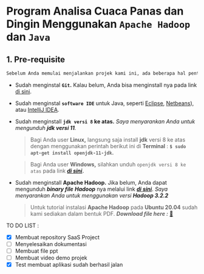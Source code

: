 # Program Analisa Cuaca Panas dan Dingin Menggunakan `Apache Hadoop` dan `Java`

## 1. Pre-requisite
```markdown
Sebelum Anda memulai menjalankan projek kami ini, ada beberapa hal penting yang harus Anda persiapkan, diantaranya adalah:
```

* Sudah menginstal **`Git`.** Kalau belum, Anda bisa menginstall nya pada link [di sini](https://git-scm.com/downloads).
* Sudah menginstal **`software IDE`** untuk Java, seperti [Eclipse](https://www.eclipse.org/downloads/), [Netbeans](https://netbeans.org/downloads/8.2/rc/)), atau [IntelliJ IDEA](https://www.jetbrains.com/idea/download/).
* Sudah menginstall **`jdk versi 8` ke atas.** *Saya menyarankan Anda untuk mengunduh **jdk versi 11**.*
   > Bagi Anda user **Linux,** langsung saja install **jdk** versi 8 ke atas dengan menggunakan perintah berikut ini di **Terminal** : **`$ sudo apt-get install openjdk-11-jdk`.**

   > Bagi Anda user **Windows,** silahkan unduh `openjdk versi 8 ke atas` pada link [**_di sini_**](https://download.java.net/java/GA/jdk11/13/GPL/openjdk-11.0.1_windows-x64_bin.zip)**.**
* Sudah menginstall **Apache Hadoop.** Jika belum, Anda dapat mengunduh **_binary file_** **_Hadoop_** nya melalui link [**_di sini_**](https://downloads.apache.org/hadoop/common/hadoop-3.2.2/hadoop-3.2.2.tar.gz). *Saya menyarankan Anda untuk menggunakan versi **Hadoop 3.2.2***
  > Untuk tutorial instalasi **Apache Hadoop** pada **Ubuntu 20.04** sudah kami sediakan dalam bentuk PDF. **_Download file here :_** [📖](https://)

TO DO LIST :
- [x] Membuat repository SaaS Project
- [ ] Menyelesaikan dokumentasi
- [ ] Membuat file ppt
- [ ] Membuat video demo projek
- [x] Test membuat aplikasi sudah berhasil jalan 